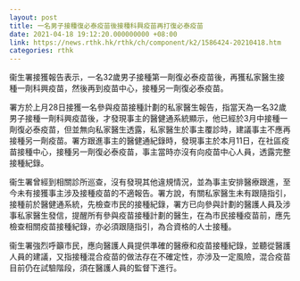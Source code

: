 ```yaml
---
layout: post
title: 一名男子接種復必泰疫苗後接種科興疫苗再打復必泰疫苗
date: 2021-04-18 19:12:20.000000000 +08:00
link: https://news.rthk.hk/rthk/ch/component/k2/1586424-20210418.htm
categories: rthk
---
```


衞生署接獲報告表示，一名32歲男子接種第一劑復必泰疫苗後，再獲私家醫生接種一劑科興疫苗，然後再到疫苗中心，接種另一劑復必泰疫苗。

署方於上月28日接獲一名參與疫苗接種計劃的私家醫生報告，指當天為一名32歲男子接種一劑科興疫苗後，才發現事主的醫健通系統顯示，他已經於3月中接種一劑復必泰疫苗，但並無向私家醫生透露，私家醫生於事主覆診時，建議事主不應再接種另一劑疫苗。署方跟進事主的醫健通紀錄時，發現事主於本月11日，在社區疫苗接種中心，接種另一劑復必泰疫苗，事主當時亦沒有向疫苗中心人員，透露完整接種紀錄。

衞生署曾經到相關診所巡查，沒有發現其他違規情況，並為事主安排醫療跟進，至今未有接獲事主涉及接種疫苗的不適報告。署方說，有關私家醫生未有跟隨指引，接種前於醫健通系統，先檢查市民的接種紀錄，署方已向參與計劃的醫護人員及涉事私家醫生發信，提醒所有參與疫苗接種計劃的醫生，在為市民接種疫苗前，應先檢查相關疫苗接種紀錄，亦必須跟隨指引，為合資格的人士接種。

衞生署強烈呼籲市民，應向醫護人員提供準確的醫療和疫苗接種紀錄，並聽從醫護人員的建議，又指接種混合疫苗的做法存在不確定性，亦涉及一定風險，混合疫苗目前仍在試驗階段，須在醫護人員的監督下進行。
　　
